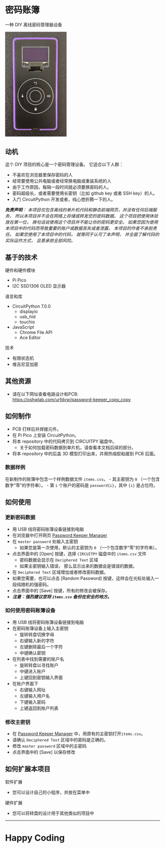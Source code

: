 # 密码账簿
一种 DIY 离线密码管理器设备

<img src="media/2022-05-08-17-01-17.png" style="width:200px;"/>

## 动机
这个 DIY 项目的核心是一个密码管理设备。
它适合以下人群：
- 不喜欢在浏览器里保存密码的人
- 经常要使用公共电脑或者经常换电脑或重装系统的人
- 由于工作原因，每隔一段时间就必须要换密码的人。
- 密码超级长，或者需要使用长密钥（比如 github key 或者 SSH key）的人。
- 入门 CircuitPython 开发或者，纯心想折腾一下的人。

***免责声明**：
本项目仅包含离线的单片机代码和静态前端网页，并没有任何后端服务，
所以本项目并不会在网络上存储或转发您的密码数据。
这个项目把使用体验放在第一位，
换句话说使用这个项目并不能让你的密码更安全。
如果您因为使用本项目中的代码而导致重要的账户或数据丢失或者泄露，
本项目的作者不承担责任。
如果您使用了本项目中的代码，
就等同于认可了本声明，
并全面了解代码的实际运作方式，
且意承担全部风险。*

## 基于的技术
硬件和硬件模块
- Pi Pico
- I2C SSD1306 OLED 显示器

语言和库
- CircuitPython 7.0.0
    - displayio
    - usb_hid
    - touchio
- JavaScript
    - Chrome File API
    - Ace Editor

技术
- 有限状态机
- 维吉尼亚加密

## 其他资源
- 请在以下网址查看电路设计和PCB: https://oshwlab.com/urfdvw/password-keeper_copy_copy

## 如何制作
- PCB 打样后并焊接元件。
- 在 Pi Pico 上安装 CircuitPython。
- 将本 repository 中的代码拷贝到 CIRCUITPY 磁盘中。
    - 关于如何加载密码数据到单片机，请查看本文档后续的部分。
- 将本 repository 中的后盖 3D 模型打印出来，并用热熔胶粘接到 PCB 后面。

### 数据样例
在新制作的账簿中包含一个样例数据文件 `items.csv`。
    - 其主密钥为 `0` （一个包含数字“零”的字符串）。
    - 第 `i` 个账户的密码是 `password{i}`，其中 `{i}` 是占位符。

## 如何使用

### 更新密码数据
- 用 USB 线将密码账簿设备链接到电脑
- 在浏览器中打开网页 [Password Keeper Manager](https://urfdvw.github.io/Password-Keeper/)
- 在 `master password` 处输入主密钥
    - 如果您是第一次使用，默认的主密钥为 `0` （一个包含数字“零”的字符串）。
- 点击界面中的 [Open] 按键，选择 `CIRCUITPY` 磁盘中的 `items.csv` 文件
    - 密码数据会显示在 `Deciphered Text` 区域
    - 如果主密钥输入错误， 那么显示出来的数据会是错误的数据。
- 在 `Deciphered Text` 区域增加或者修改密码数据。
- 如果您需要，也可以点击 [Random Password] 按键，这样会在光标处输入一段纯随机的强密码。
- 点击界面中的 [Save] 按键，所有的修改会被保存。
- ***注意：强烈建议您将 `items.csv` 备份在安全的地方。*** 

### 如何使用**密码账簿**设备
- 用 USB 线将密码账簿设备链接到电脑
- 在密码账簿设备上输入主密钥
    - 旋转转盘切换字母
    - 右键输入新的字符
    - 左键删除最后一个字符
    - 中键确认密钥
- 在列表中找到需要的账户名
    - 旋转转盘以寻找账户
    - 中键进入账户
    - 上键回到密钥输入界面
- 在账户界面下
    - 右键输入网址
    - 左键输入用户名
    - 下键输入密码
    - 上键返回到账户列表

### 修改主密钥
- 在 [Password Keeper Manager](https://urfdvw.github.io/Password-Keeper/) 中，用原有的主密钥打开`items.csv`。
- 请确认 `Deciphered Text` 区域中的密码是正确的。
- 修改 `master password` 区域中的主密码
- 点击界面中的 [Save] 以保存修改

## 如何扩展本项目
软件扩展
- 您可以设计自己的小程序，并放在菜单中

硬件扩展
- 您可以将转盘的设计用于其他类似的项目中

---
# Happy Coding
